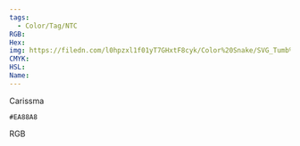 ```yaml
---
tags:
  - Color/Tag/NTC
RGB:
Hex:
img: https://filedn.com/l0hpzxl1f01yT7GHxtF8cyk/Color%20Snake/SVG_Tumb%20Mass%20No%20Name/EA88A8.svg
CMYK:
HSL:
Name:
---
```

Carissma
```palette
#EA88A8
```
RGB
